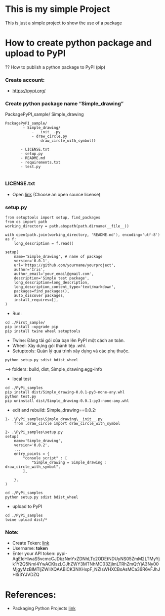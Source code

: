 # This is my simple Project
This is just a simple project to show the use of a package

# How to create python package and upload to PyPI

?? How to publish a python package to PyPI (pip)
### Create account:
- https://pypi.org/ 

### Create python package name “Simple_drawing”

PackagePyPI_sample/ Simple_drawing
```
PackagePyPI_sample/
        - Simple_drawing/
            - __init__.py
            - draw_circle.py
                draw_circle_with_symbol()
            
       - LICENSE.txt
       - setup.py
       - README.md
       - requirements.txt
       - test.py
       
```

### LICENSE.txt
- Open [link](https://choosealicense.com)  (Choose an open source license)

### setup.py
```
from setuptools import setup, find_packages
from os import path
working_directory = path.abspath(path.dirname(__file__))

with open(path.join(working_directory, 'README.md'), encoding='utf-8') as f:
    long_description = f.read()

setup(
    name='Simple_drawing', # name of package
    version='0.0.1',
    url='https://github.com/yourname/yourproject',
    author='Iris',
    author_email='your_email@gmail.com',
    description='Simple test package',
    long_description=long_description,
    long_description_content_type='text/markdown',
    packages=find_packages(), 
    auto_discover packages,
    install_requires=[],
)
```

- Run:
```
cd ./First_sample/
pip install –upgrade pip
pip install twine wheel setuptools
```
- Twine: Đăng tải gói của bạn lên PyPI một cách an toàn.
- Wheel: Xây dựng gói thành tệp .whl.
- Setuptools: Quản lý quá trình xây dựng và các phụ thuộc.

```
python setup.py sdist bdist_wheel
```
--> folders: build, dist, Simple_drawing.egg-info

- local test
```
cd ./PyPi_samples
pip install dist/Simple_drawing-0.0.1-py3-none-any.whl
python test.py
pip uninstall dist/Simple_drawing-0.0.1-py3-none-any.whl
```

- edit and rebuild: Simple_drawing==0.0.2:
```
1- .\PyPi_samples\Simple_drawing\__init__.py
    from .draw_circle import draw_circle_with_symbol

2- .\PyPi_samples\setup.py
setup(
    name='Simple_drawing',
    version='0.0.2',
    ...
    entry_points = {
        "console_script" : [
            "Simple_drawing = Simple_drawing : draw_circle_with_symbol",
        ],

    },
)

```
```
cd ./PyPi_samples
python setup.py sdist bdist_wheel
```

- upload to PyPI
```
cd ./PyPi_samples
twine upload dist/*
```
### Note: 
- Create Token: [link](https://pypi.org/manage/account/token/)
- Username: __token__
- Enter your API token: pypi-AgEIcHlwaS5vcmcCJDkzNmYxZDNhLTc2ODEtNDUyNS05ZmM2LTMyYjk1Y2Q5NmI4YwACKlszLCJhZWY3MTNhMC03ZjlmLTRhZmQtYjA3Ny00MjgyMzBlMTljZWIiXQAABiCK3NXHxpF_NZIsWHXCBoAsMCa36R6vFJhJHl53YJVDZQ

# References:
- Packaging Python Projects [link](https://packaging.python.org/en/latest/tutorials/packaging-projects/)